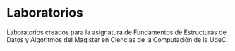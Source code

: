 # Laboratorios

Laboratorios creados para la asignatura de Fundamentos de Estructuras de Datos y Algoritmos del Magister en Ciencias de la Computación de la UdeC.
